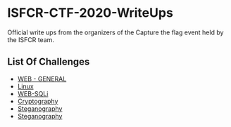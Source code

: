 # ISFCR-CTF-2020-WriteUps

Official write ups from the organizers of the Capture the flag event held by the ISFCR team.

## List Of Challenges

+ <a href = ".\Web\WriteUps">WEB - GENERAL </a>
+ <a href = ".\Linux\WriteUps">Linux </a>
+ <a href = ".\Web-SQLi\WriteUps">WEB-SQLi </a>
+ <a href = ".\Crypto\WriteUps">Cryptography </a>
+ <a href = ".\Steganography\WriteUps">Steganography </a>
+ <a href = ".\Forensics\WriteUps">Steganography </a>
